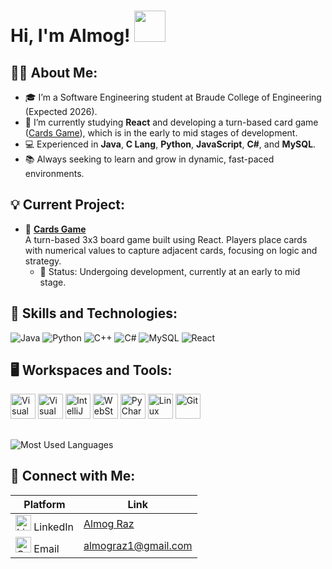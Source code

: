 # Hi, I'm Almog! <img src="https://camo.githubusercontent.com/a90c4a704c291489c05fc72f95332ba673f9760874f7a65ae10ecb4dc8163872/68747470733a2f2f6d656469612e67697068792e636f6d2f6d656469612f336f467a6c573864687434446476774271672f67697068792e676966" width="50">

## 👨‍💻 About Me:
- 🎓 I’m a Software Engineering student at Braude College of Engineering (Expected 2026).
- 🌱 I’m currently studying **React** and developing a turn-based card game ([Cards Game](https://github.com/almograz1/cards-game/)), which is in the early to mid stages of development.
- 💻 Experienced in **Java**, **C Lang**, **Python**, **JavaScript**, **C#**, and **MySQL**.
- 📚 Always seeking to learn and grow in dynamic, fast-paced environments.

## 💡 Current Project:
- 🔷 **[Cards Game](https://github.com/almograz1/cards-game/)**  
  A turn-based 3x3 board game built using React. Players place cards with numerical values to capture adjacent cards, focusing on logic and strategy.  
  - 📌 Status: Undergoing development, currently at an early to mid stage.

## 🚀 Skills and Technologies:
<p align="left">
  <img src="https://img.shields.io/badge/Language-Java-blue?logo=java&logoColor=white" alt="Java">
  <img src="https://img.shields.io/badge/Language-Python-yellow?logo=python&logoColor=white" alt="Python">
  <img src="https://img.shields.io/badge/Language-C%2B%2B-orange?logo=cplusplus&logoColor=white" alt="C++">
  <img src="https://img.shields.io/badge/Language-C%23-purple?logo=csharp&logoColor=white" alt="C#">
  <img src="https://img.shields.io/badge/Database-MySQL-blue?logo=mysql&logoColor=white" alt="MySQL">
  <img src="https://img.shields.io/badge/Framework-React-blue?logo=react&logoColor=white" alt="React">
</p>

## 🖥️ Workspaces and Tools:
<p align="left">
  <img src="https://cdn.jsdelivr.net/gh/devicons/devicon/icons/visualstudio/visualstudio-plain.svg" alt="Visual Studio" width="40" height="40"/>
  <img src="https://cdn.jsdelivr.net/gh/devicons/devicon/icons/vscode/vscode-original.svg" alt="Visual Studio Code" width="40" height="40"/>
  <img src="https://upload.wikimedia.org/wikipedia/commons/9/9c/IntelliJ_IDEA_Icon.svg" alt="IntelliJ IDEA" width="40" height="40"/>
  <img src="https://upload.wikimedia.org/wikipedia/commons/c/c0/WebStorm_Icon.svg" alt="WebStorm" width="40" height="40"/>
  <img src="https://upload.wikimedia.org/wikipedia/commons/1/1d/PyCharm_Icon.svg" alt="PyCharm" width="40" height="40"/>
  <img src="https://upload.wikimedia.org/wikipedia/commons/3/35/Tux.svg" alt="Linux" width="40" height="40"/>
  <img src="https://upload.wikimedia.org/wikipedia/commons/e/e0/Git-logo.svg" alt="Git" width="40" height="40"/>
</p>


## <p align="left">
  <img src="https://github-readme-stats.vercel.app/api/top-langs/?username=almograz1&layout=compact&theme=radical" alt="Most Used Languages">
</p>

## 🤝 Connect with Me:
| Platform   | Link                                                                 |
|------------|----------------------------------------------------------------------|
| <img src="https://cdn.jsdelivr.net/gh/devicons/devicon/icons/linkedin/linkedin-original.svg" alt="LinkedIn" width="25"/> LinkedIn | [Almog Raz](https://www.linkedin.com/in/almog-raz-b54367255/) |
| <img src="https://cdn.jsdelivr.net/gh/devicons/devicon/icons/google/google-original.svg" alt="Gmail" width="25"/> Email  | [almograz1@gmail.com](mailto:almograz1@gmail.com)             |
